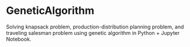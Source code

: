 # GeneticAlgorithm
Solving knapsack problem, production-distribution planning problem, and traveling salesman problem using genetic algorithm in Python + Jupyter Notebook.
